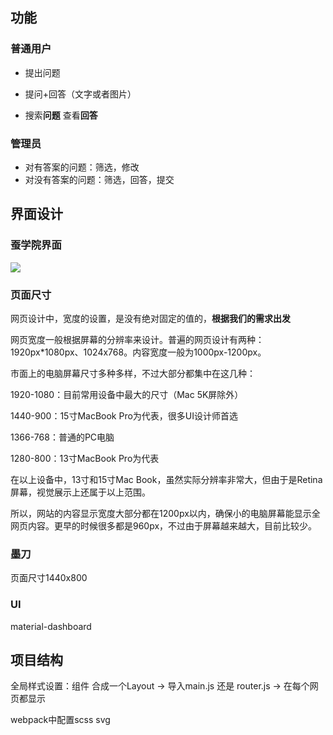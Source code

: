 ## 功能

### 普通用户

- 提出问题
- 提问+回答（文字或者图片）

- 搜索**问题** 查看**回答**

### 管理员

- 对有答案的问题：筛选，修改
- 对没有答案的问题：筛选，回答，提交



## 界面设计

### 蚕学院界面

![](C:\Users\12876\AppData\Roaming\Typora\typora-user-images\image-20210329102316181.png)



### 页面尺寸

网页设计中，宽度的设置，是没有绝对固定的值的，**根据我们的需求出发**

网页宽度一般根据屏幕的分辨率来设计。普遍的网页设计有两种：1920px*1080px、1024x768。内容宽度一般为1000px-1200px。

市面上的电脑屏幕尺寸多种多样，不过大部分都集中在这几种：

1920-1080：目前常用设备中最大的尺寸（Mac 5K屏除外）

1440-900：15寸MacBook Pro为代表，很多UI设计师首选

1366-768：普通的PC电脑

1280-800：13寸MacBook Pro为代表

在以上设备中，13寸和15寸Mac Book，虽然实际分辨率非常大，但由于是Retina屏幕，视觉展示上还属于以上范围。

所以，网站的内容显示宽度大部分都在1200px以内，确保小的电脑屏幕能显示全网页内容。更早的时候很多都是960px，不过由于屏幕越来越大，目前比较少。



### 墨刀

页面尺寸1440x800



### UI

material-dashboard



## 项目结构

全局样式设置：组件 合成一个Layout -> 导入main.js 还是 router.js -> 在每个网页都显示



webpack中配置scss svg